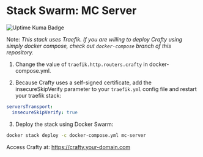 # Stack Swarm: MC Server

![Uptime Kuma Badge](https://uptime-kuma.edj-labs.com/api/badge/36/status)

Note: <i>This stack uses Traefik. If you are willing to deploy Crafty using simply docker compose, check out `docker-compose` branch of this repository.</i>

1. Change the value of `traefik.http.routers.crafty` in docker-compose.yml.

2. Because Crafty uses a self-signed certificate, add the insecureSkipVerify parameter to your `traefik.yml` config file and restart your traefik stack:

```yaml
serversTransport:
  insecureSkipVerify: true
```

3. Deploy the stack using Docker Swarm:

```bash
docker stack deploy -c docker-compose.yml mc-server
```

Access Crafty at: https://crafty.your-domain.com
